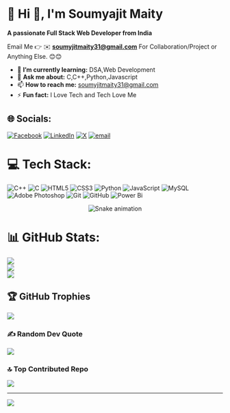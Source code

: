 # 💫 Hi 👋, I'm Soumyajit Maity
**A passionate Full Stack Web Developer from India**

Email Me 👉 ✉️ **soumyjitmaity31@gmail.com** For Collaboration/Project or Anything Else. 😊😊

- 🌱 **I’m currently learning:** DSA,Web Development
- 💬 **Ask me about:** C,C++,Python,Javascript
- 📫 **How to reach me:** soumyjitmaity31@gmail.com
- ⚡ **Fun fact:** I Love Tech and Tech Love Me

## 🌐 Socials:
[![Facebook](https://img.shields.io/badge/Facebook-%231877F2.svg?logo=Facebook&logoColor=white)](https://facebook.com/https://www.facebook.com/share/16zhdeyc5c/) [![LinkedIn](https://img.shields.io/badge/LinkedIn-%230077B5.svg?logo=linkedin&logoColor=white)](https://linkedin.com/in/https://www.linkedin.com/in/soumyajit-maity-80123a360) [![X](https://img.shields.io/badge/X-black.svg?logo=X&logoColor=white)](https://x.com/https://x.com/sytmty?t=sr-vfypoiqofghpar0vwvg&s=08) [![email](https://img.shields.io/badge/Email-D14836?logo=gmail&logoColor=white)](mailto:soumyjitmaity31@gmail.com) 

# 💻 Tech Stack:
![C++](https://img.shields.io/badge/c++-%2300599C.svg?style=for-the-badge&logo=c%2B%2B&logoColor=white) ![C](https://img.shields.io/badge/c-%2300599C.svg?style=for-the-badge&logo=c&logoColor=white) ![HTML5](https://img.shields.io/badge/html5-%23E34F26.svg?style=for-the-badge&logo=html5&logoColor=white) ![CSS3](https://img.shields.io/badge/css3-%231572B6.svg?style=for-the-badge&logo=css3&logoColor=white) ![Python](https://img.shields.io/badge/python-3670A0?style=for-the-badge&logo=python&logoColor=ffdd54) ![JavaScript](https://img.shields.io/badge/javascript-%23323330.svg?style=for-the-badge&logo=javascript&logoColor=%23F7DF1E) ![MySQL](https://img.shields.io/badge/mysql-4479A1.svg?style=for-the-badge&logo=mysql&logoColor=white) ![Adobe Photoshop](https://img.shields.io/badge/adobe%20photoshop-%2331A8FF.svg?style=for-the-badge&logo=adobe%20photoshop&logoColor=white) ![Git](https://img.shields.io/badge/git-%23F05033.svg?style=for-the-badge&logo=git&logoColor=white) ![GitHub](https://img.shields.io/badge/github-%23121011.svg?style=for-the-badge&logo=github&logoColor=white) ![Power Bi](https://img.shields.io/badge/power_bi-F2C811?style=for-the-badge&logo=powerbi&logoColor=black)

<!-- Snake Game Repo View -->

<div align="center">
  <img src="https://profile-readme-generator.com/assets/snake.svg" alt="Snake animation" />
</div>

# 📊 GitHub Stats:
![](https://github-readme-stats.vercel.app/api?username=Soumya9107&theme=dark&hide_border=false&include_all_commits=true&count_private=false)<br/>
![](https://nirzak-streak-stats.vercel.app/?user=Soumya9107&theme=dark&hide_border=false)<br/>
![](https://github-readme-stats.vercel.app/api/top-langs/?username=Soumya9107&theme=dark&hide_border=false&include_all_commits=true&count_private=false&layout=compact)

## 🏆 GitHub Trophies
![](https://github-profile-trophy.vercel.app/?username=Soumya9107&theme=radical&no-frame=false&no-bg=true&margin-w=4)

### ✍️ Random Dev Quote
![](https://quotes-github-readme.vercel.app/api?type=horizontal&theme=radical)

### 🔝 Top Contributed Repo
![](https://github-contributor-stats.vercel.app/api?username=Soumya9107&limit=5&theme=dark&combine_all_yearly_contributions=true)

---
[![](https://visitcount.itsvg.in/api?id=Soumya9107&icon=0&color=0)](https://visitcount.itsvg.in)

<!-- Proudly created with GPRM ( https://gprm.itsvg.in ) -->
